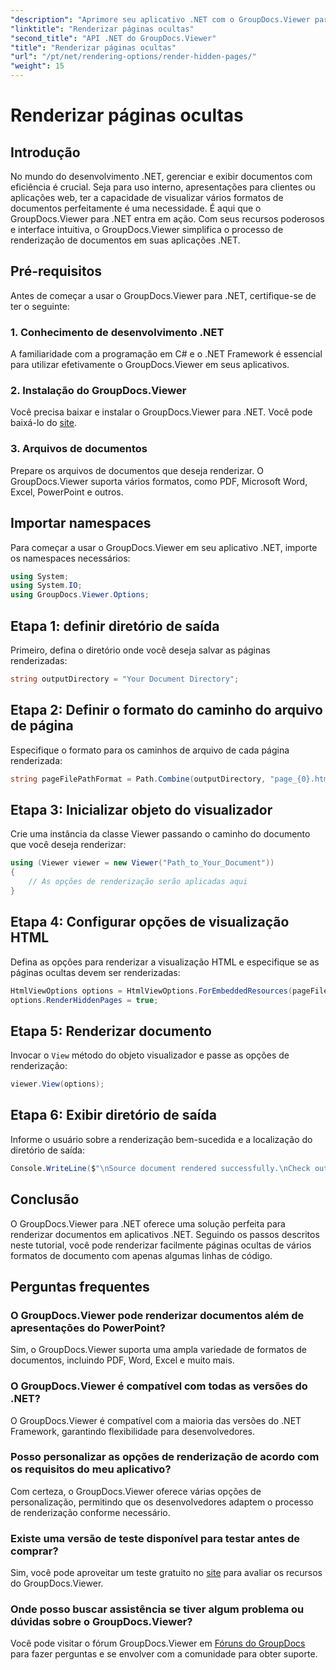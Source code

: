 ```yaml
---
"description": "Aprimore seu aplicativo .NET com o GroupDocs.Viewer para renderização perfeita de documentos. Siga nosso guia passo a passo para renderizar páginas ocultas sem esforço."
"linktitle": "Renderizar páginas ocultas"
"second_title": "API .NET do GroupDocs.Viewer"
"title": "Renderizar páginas ocultas"
"url": "/pt/net/rendering-options/render-hidden-pages/"
"weight": 15
---
```


# Renderizar páginas ocultas

## Introdução
No mundo do desenvolvimento .NET, gerenciar e exibir documentos com eficiência é crucial. Seja para uso interno, apresentações para clientes ou aplicações web, ter a capacidade de visualizar vários formatos de documentos perfeitamente é uma necessidade. É aqui que o GroupDocs.Viewer para .NET entra em ação. Com seus recursos poderosos e interface intuitiva, o GroupDocs.Viewer simplifica o processo de renderização de documentos em suas aplicações .NET.
## Pré-requisitos
Antes de começar a usar o GroupDocs.Viewer para .NET, certifique-se de ter o seguinte:
### 1. Conhecimento de desenvolvimento .NET
A familiaridade com a programação em C# e o .NET Framework é essencial para utilizar efetivamente o GroupDocs.Viewer em seus aplicativos.
### 2. Instalação do GroupDocs.Viewer
Você precisa baixar e instalar o GroupDocs.Viewer para .NET. Você pode baixá-lo do [site](https://releases.groupdocs.com/viewer/net/).
### 3. Arquivos de documentos
Prepare os arquivos de documentos que deseja renderizar. O GroupDocs.Viewer suporta vários formatos, como PDF, Microsoft Word, Excel, PowerPoint e outros.

## Importar namespaces
Para começar a usar o GroupDocs.Viewer em seu aplicativo .NET, importe os namespaces necessários:
```csharp
using System;
using System.IO;
using GroupDocs.Viewer.Options;
```
## Etapa 1: definir diretório de saída
Primeiro, defina o diretório onde você deseja salvar as páginas renderizadas:
```csharp
string outputDirectory = "Your Document Directory";
```
## Etapa 2: Definir o formato do caminho do arquivo de página
Especifique o formato para os caminhos de arquivo de cada página renderizada:
```csharp
string pageFilePathFormat = Path.Combine(outputDirectory, "page_{0}.html");
```
## Etapa 3: Inicializar objeto do visualizador
Crie uma instância da classe Viewer passando o caminho do documento que você deseja renderizar:
```csharp
using (Viewer viewer = new Viewer("Path_to_Your_Document"))
{
    // As opções de renderização serão aplicadas aqui
}
```
## Etapa 4: Configurar opções de visualização HTML
Defina as opções para renderizar a visualização HTML e especifique se as páginas ocultas devem ser renderizadas:
```csharp
HtmlViewOptions options = HtmlViewOptions.ForEmbeddedResources(pageFilePathFormat);
options.RenderHiddenPages = true;
```
## Etapa 5: Renderizar documento
Invocar o `View` método do objeto visualizador e passe as opções de renderização:
```csharp
viewer.View(options);
```
## Etapa 6: Exibir diretório de saída
Informe o usuário sobre a renderização bem-sucedida e a localização do diretório de saída:
```csharp
Console.WriteLine($"\nSource document rendered successfully.\nCheck output in {outputDirectory}.");
```

## Conclusão
O GroupDocs.Viewer para .NET oferece uma solução perfeita para renderizar documentos em aplicativos .NET. Seguindo os passos descritos neste tutorial, você pode renderizar facilmente páginas ocultas de vários formatos de documento com apenas algumas linhas de código.
## Perguntas frequentes
### O GroupDocs.Viewer pode renderizar documentos além de apresentações do PowerPoint?
Sim, o GroupDocs.Viewer suporta uma ampla variedade de formatos de documentos, incluindo PDF, Word, Excel e muito mais.
### O GroupDocs.Viewer é compatível com todas as versões do .NET?
O GroupDocs.Viewer é compatível com a maioria das versões do .NET Framework, garantindo flexibilidade para desenvolvedores.
### Posso personalizar as opções de renderização de acordo com os requisitos do meu aplicativo?
Com certeza, o GroupDocs.Viewer oferece várias opções de personalização, permitindo que os desenvolvedores adaptem o processo de renderização conforme necessário.
### Existe uma versão de teste disponível para testar antes de comprar?
Sim, você pode aproveitar um teste gratuito no [site](https://releases.groupdocs.com/) para avaliar os recursos do GroupDocs.Viewer.
### Onde posso buscar assistência se tiver algum problema ou dúvidas sobre o GroupDocs.Viewer?
Você pode visitar o fórum GroupDocs.Viewer em [Fóruns do GroupDocs](https://forum.groupdocs.com/c/viewer/9) para fazer perguntas e se envolver com a comunidade para obter suporte.